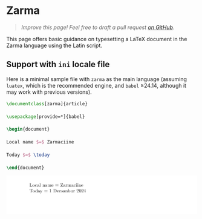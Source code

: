 # Zarma

<blockquote>
  <p><em>Improve this page! Feel free to draft a pull request <a href="https://github.com/latex3/babel/tree/docs/docs">on GitHub</a></em>.</p>
</blockquote>

This page offers basic guidance on typesetting a LaTeX document in the
Zarma language using the Latin script.

## Support with `ini` locale file

Here is a minimal sample file with `zarma` as the main language
(assuming `luatex`, which is the recommended engine, and `babel` ≥24.14,
although it may work with previous versions).

```tex
\documentclass[zarma]{article}

\usepackage[provide=*]{babel}

\begin{document}

Local name $=$ Zarmaciine

Today $=$ \today

\end{document}
```

![](../media/locale-zarma.png)
